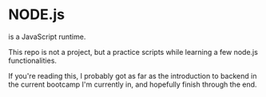 # NODE.js
is a JavaScript runtime.

This repo is not a project, but a practice scripts while learning a few node.js functionalities.

If you're reading this, I probably got as far as the introduction to backend in the current bootcamp I'm currently in, and hopefully finish through the end.